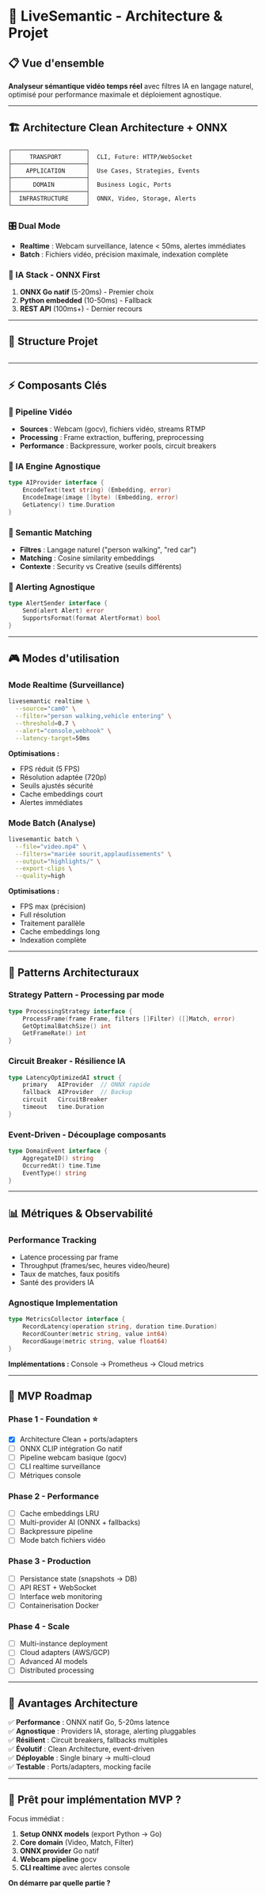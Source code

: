 # 🎯 **LiveSemantic - Architecture & Projet**

## 📋 **Vue d'ensemble**

**Analyseur sémantique vidéo temps réel** avec filtres IA en langage naturel, optimisé pour performance maximale et déploiement agnostique.

---

## 🏗️ **Architecture Clean Architecture + ONNX**

```
┌─────────────────────┐
│     TRANSPORT       │  CLI, Future: HTTP/WebSocket
├─────────────────────┤
│    APPLICATION      │  Use Cases, Strategies, Events
├─────────────────────┤
│      DOMAIN         │  Business Logic, Ports
├─────────────────────┤
│  INFRASTRUCTURE     │  ONNX, Video, Storage, Alerts
└─────────────────────┘
```

### **🎛️ Dual Mode**
- **Realtime** : Webcam surveillance, latence < 50ms, alertes immédiates
- **Batch** : Fichiers vidéo, précision maximale, indexation complète

### **🧠 IA Stack - ONNX First**
1. **ONNX Go natif** (5-20ms) - Premier choix
2. **Python embedded** (10-50ms) - Fallback
3. **REST API** (100ms+) - Dernier recours

---

## 📁 **Structure Projet**

```

```

---

## ⚡ **Composants Clés**

### **🎥 Pipeline Vidéo**
- **Sources** : Webcam (gocv), fichiers vidéo, streams RTMP
- **Processing** : Frame extraction, buffering, preprocessing
- **Performance** : Backpressure, worker pools, circuit breakers

### **🧠 IA Engine Agnostique**
```go
type AIProvider interface {
    EncodeText(text string) (Embedding, error)
    EncodeImage(image []byte) (Embedding, error)
    GetLatency() time.Duration
}
```

### **🎯 Semantic Matching**
- **Filtres** : Langage naturel ("person walking", "red car")
- **Matching** : Cosine similarity embeddings
- **Contexte** : Security vs Creative (seuils différents)

### **🚨 Alerting Agnostique**
```go
type AlertSender interface {
    Send(alert Alert) error
    SupportsFormat(format AlertFormat) bool
}
```

---

## 🎮 **Modes d'utilisation**

### **Mode Realtime (Surveillance)**
```bash
livesemantic realtime \
  --source="cam0" \
  --filter="person walking,vehicle entering" \
  --threshold=0.7 \
  --alert="console,webhook" \
  --latency-target=50ms
```

**Optimisations :**
- FPS réduit (5 FPS)
- Résolution adaptée (720p)
- Seuils ajustés sécurité
- Cache embeddings court
- Alertes immédiates

### **Mode Batch (Analyse)**
```bash
livesemantic batch \
  --file="video.mp4" \
  --filters="mariée sourit,applaudissements" \
  --output="highlights/" \
  --export-clips \
  --quality=high
```

**Optimisations :**
- FPS max (précision)
- Full résolution
- Traitement parallèle
- Cache embeddings long
- Indexation complète

---

## 🔧 **Patterns Architecturaux**

### **Strategy Pattern** - Processing par mode
```go
type ProcessingStrategy interface {
    ProcessFrame(frame Frame, filters []Filter) ([]Match, error)
    GetOptimalBatchSize() int
    GetFrameRate() int
}
```

### **Circuit Breaker** - Résilience IA
```go
type LatencyOptimizedAI struct {
    primary   AIProvider  // ONNX rapide
    fallback  AIProvider  // Backup
    circuit   CircuitBreaker
    timeout   time.Duration
}
```

### **Event-Driven** - Découplage composants
```go
type DomainEvent interface {
    AggregateID() string
    OccurredAt() time.Time
    EventType() string
}
```

---

## 📊 **Métriques & Observabilité**

### **Performance Tracking**
- Latence processing par frame
- Throughput (frames/sec, heures video/heure)
- Taux de matches, faux positifs
- Santé des providers IA

### **Agnostique Implementation**
```go
type MetricsCollector interface {
    RecordLatency(operation string, duration time.Duration)
    RecordCounter(metric string, value int64)
    RecordGauge(metric string, value float64)
}
```

**Implémentations :** Console → Prometheus → Cloud metrics

---

## 🚀 **MVP Roadmap**

### **Phase 1 - Foundation** ⭐
- [x] Architecture Clean + ports/adapters
- [ ] ONNX CLIP intégration Go natif
- [ ] Pipeline webcam basique (gocv)
- [ ] CLI realtime surveillance
- [ ] Métriques console

### **Phase 2 - Performance**
- [ ] Cache embeddings LRU
- [ ] Multi-provider AI (ONNX + fallbacks)
- [ ] Backpressure pipeline
- [ ] Mode batch fichiers vidéo

### **Phase 3 - Production**
- [ ] Persistance state (snapshots → DB)
- [ ] API REST + WebSocket
- [ ] Interface web monitoring
- [ ] Containerisation Docker

### **Phase 4 - Scale**
- [ ] Multi-instance deployment
- [ ] Cloud adapters (AWS/GCP)
- [ ] Advanced AI models
- [ ] Distributed processing

---

## 🎯 **Avantages Architecture**

✅ **Performance** : ONNX natif Go, 5-20ms latence  
✅ **Agnostique** : Providers IA, storage, alerting pluggables  
✅ **Résilient** : Circuit breakers, fallbacks multiples  
✅ **Évolutif** : Clean Architecture, event-driven  
✅ **Déployable** : Single binary → multi-cloud  
✅ **Testable** : Ports/adapters, mocking facile  

---

## 🤔 **Prêt pour implémentation MVP ?**

Focus immédiat :
1. **Setup ONNX models** (export Python → Go)
2. **Core domain** (Video, Match, Filter)
3. **ONNX provider** Go natif  
4. **Webcam pipeline** gocv
5. **CLI realtime** avec alertes console

**On démarre par quelle partie ?**